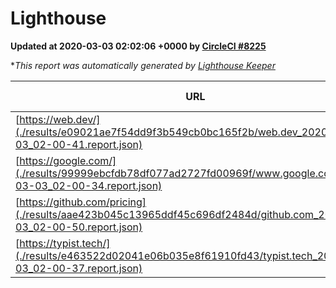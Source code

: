 
# Lighthouse

**Updated at 2020-03-03 02:02:06 +0000 by [CircleCI #8225](https://circleci.com/gh/ItinerisLtd/lighthouse-keeper-example/8225)**

**This report was automatically generated by [Lighthouse Keeper](https://github.com/itinerisltd/lighthouse-keeper)*

| URL | Performance | Accessibility | Best Practices | SEO | PWA | Updated At |
| --- | --- | --- | --- | --- | --- | --- |
| [https://web.dev/](./results/e09021ae7f54dd9f3b549cb0bc165f2b/web.dev_2020-03-03_02-00-41.report.json) | 0.96 | 0.92 | 1 | 0.98 | 0.96 | 2020-03-03T02:00:41.566Z |
| [https://google.com/](./results/99999ebcfdb78df077ad2727fd00969f/www.google.com_2020-03-03_02-00-34.report.json) | 0.92 | 0.86 | 0.93 | 0.92 | 0.56 | 2020-03-03T02:00:34.927Z |
| [https://github.com/pricing](./results/aae423b045c13965ddf45c696df2484d/github.com_2020-03-03_02-00-50.report.json) | 0.84 | 0.93 | 0.93 | 0.92 | 0.56 | 2020-03-03T02:00:50.463Z |
| [https://typist.tech/](./results/e463522d02041e06b035e8f61910fd43/typist.tech_2020-03-03_02-00-37.report.json) | 0.98 | 0.92 | 0.86 | 0.9 | 0.59 | 2020-03-03T02:00:37.217Z |
